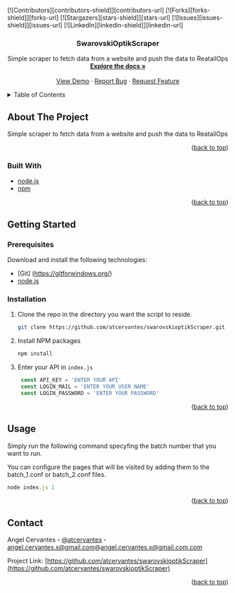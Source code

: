 <!-- Improved compatibility of back to top link: See: https://github.com/othneildrew/Best-README-Template/pull/73 -->
<a name="readme-top"></a>
<!--
*** Thanks for checking out the Best-README-Template. If you have a suggestion
*** that would make this better, please fork the repo and create a pull request
*** or simply open an issue with the tag "enhancement".
*** Don't forget to give the project a star!
*** Thanks again! Now go create something AMAZING! :D
-->



<!-- PROJECT SHIELDS -->
<!--
*** I'm using markdown "reference style" links for readability.
*** Reference links are enclosed in brackets [ ] instead of parentheses ( ).
*** See the bottom of this document for the declaration of the reference variables
*** for contributors-url, forks-url, etc. This is an optional, concise syntax you may use.
*** https://www.markdownguide.org/basic-syntax/#reference-style-links
-->
[![Contributors][contributors-shield]][contributors-url]
[![Forks][forks-shield]][forks-url]
[![Stargazers][stars-shield]][stars-url]
[![Issues][issues-shield]][issues-url]
[![LinkedIn][linkedin-shield]][linkedin-url]


<h3 align="center">SwarovskiOptikScraper</h3>

  <p align="center">
    Simple scraper to fetch data from a website and push the data to ReatailOps
    <br />
    <a href="https://github.com/atcervantes/swarovskioptikScraper"><strong>Explore the docs »</strong></a>
    <br />
    <br />
    <a href="https://github.com/atcervantes/swarovskioptikScraper">View Demo</a>
    ·
    <a href="https://github.com/atcervantes/swarovskioptikScraper/issues">Report Bug</a>
    ·
    <a href="https://github.com/atcervantes/swarovskioptikScraper/issues">Request Feature</a>
  </p>
</div>



<!-- TABLE OF CONTENTS -->
<details>
  <summary>Table of Contents</summary>
  <ol>
    <li>
      <a href="#about-the-project">About The Project</a>
      <ul>
        <li><a href="#built-with">Built With</a></li>
      </ul>
    </li>
    <li>
      <a href="#getting-started">Getting Started</a>
      <ul>
        <li><a href="#prerequisites">Prerequisites</a></li>
        <li><a href="#installation">Installation</a></li>
      </ul>
    </li>
    <li><a href="#usage">Usage</a></li>
    <!-- <li><a href="#roadmap">Roadmap</a></li>
    <li><a href="#contributing">Contributing</a></li>
    <li><a href="#license">License</a></li>
    <li><a href="#contact">Contact</a></li>
    <li><a href="#acknowledgments">Acknowledgments</a></li> -->
  </ol>
</details>



<!-- ABOUT THE PROJECT -->
## About The Project

Simple scraper to fetch data from a website and push the data to ReatailOps

<p align="right">(<a href="#readme-top">back to top</a>)</p>


### Built With

* [node.js](http://nodejs.org/)
* [npm](https://www.npmjs.com/)


<p align="right">(<a href="#readme-top">back to top</a>)</p>



<!-- GETTING STARTED -->
## Getting Started

### Prerequisites

Download and install the following technologies:

* [Git] (https://gitforwindows.org/)
* [node.js](http://nodejs.org/)

### Installation

1. Clone the repo in the directory you want the script to reside.
   ```sh
   git clone https://github.com/atcervantes/swarovskioptikScraper.git
   ```
2. Install NPM packages
   ```sh
   npm install
   ```
3. Enter your API in `index.js`
   ```js
    const API_KEY = 'ENTER YOUR API'
    const LOGIN_MAIL = 'ENTER YOUR USER NAME'
    const LOGIN_PASSWORD = 'ENTER YOUR PASSWORD'
   ```

<p align="right">(<a href="#readme-top">back to top</a>)</p>



<!-- USAGE EXAMPLES -->
## Usage

Simply run the following command specyfing the batch number that you want to run.

You can configure the pages that will be visited by adding them to the batch_1.conf or batch_2.conf files.

```js
node index.js 1

```

<p align="right">(<a href="#readme-top">back to top</a>)</p>


<!-- CONTACT -->
## Contact

Angel Cervantes - [@atcervantes](https://twitter.com/atcervantes) - angel.cervantes.x@gmail.com@angel.cervantes.x@gmail.com.com

Project Link: [https://github.com/atcervantes/swarovskioptikScraper](https://github.com/atcervantes/swarovskioptikScraper)

<p align="right">(<a href="#readme-top">back to top</a>)</p>


<!-- MARKDOWN LINKS & IMAGES -->